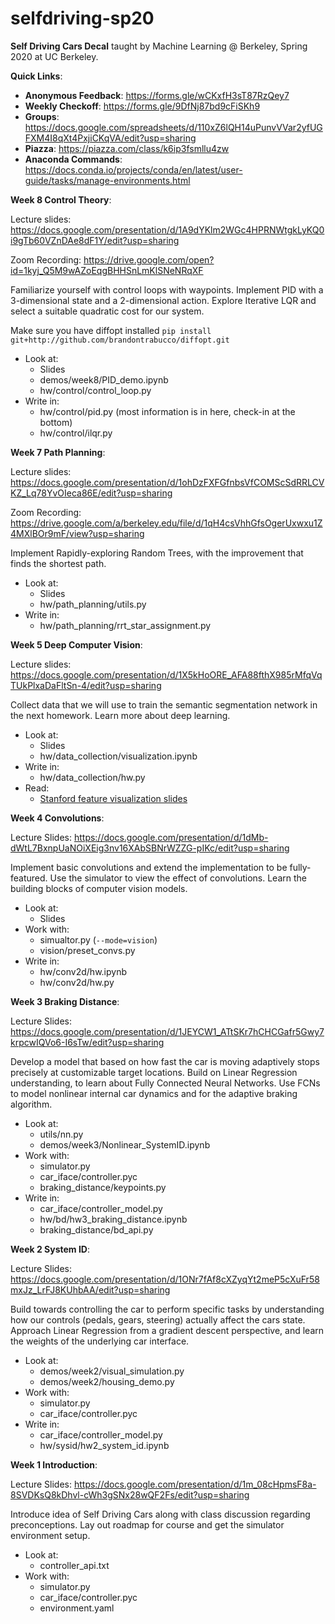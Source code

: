# selfdriving-sp20

**Self Driving Cars Decal** taught by Machine Learning @ Berkeley, Spring 2020 at UC Berkeley.

**Quick Links**:
* **Anonymous Feedback**: https://forms.gle/wCKxfH3sT87RzQey7
* **Weekly Checkoff**: https://forms.gle/9DfNj87bd9cFiSKh9
* **Groups**: https://docs.google.com/spreadsheets/d/110xZ6lQH14uPunvVVar2yfUGFXM4I8qXt4PxjiCKqVA/edit?usp=sharing
* **Piazza**: https://piazza.com/class/k6ip3fsmllu4zw
* **Anaconda Commands**: https://docs.conda.io/projects/conda/en/latest/user-guide/tasks/manage-environments.html

**Week 8 Control Theory**:

Lecture slides: https://docs.google.com/presentation/d/1A9dYKlm2WGc4HPRNWtgkLyKQ0i9gTb60VZnDAe8dF1Y/edit?usp=sharing

Zoom Recording: https://drive.google.com/open?id=1kyj_Q5M9wAZoEqgBHHSnLmKlSNeNRqXF

Familiarize yourself with control loops with waypoints. Implement PID with a 3-dimensional state and a 2-dimensional action.
Explore Iterative LQR and select a suitable quadratic cost for our system. 

Make sure you have diffopt installed `pip install git+http://github.com/brandontrabucco/diffopt.git`

* Look at:
  * Slides
  * demos/week8/PID_demo.ipynb
  * hw/control/control_loop.py
* Write in:
  * hw/control/pid.py (most information is in here, check-in at the bottom)
  * hw/control/ilqr.py

**Week 7 Path Planning**:

Lecture slides: https://docs.google.com/presentation/d/1ohDzFXFGfnbsVfCOMScSdRRLCVKZ_Lq78YvOIeca86E/edit?usp=sharing

Zoom Recording: https://drive.google.com/a/berkeley.edu/file/d/1qH4csVhhGfsOgerUxwxu1Z4MXlBOr9mF/view?usp=sharing

Implement Rapidly-exploring Random Trees, with the improvement that finds the shortest path. 

* Look at:
  * Slides
  * hw/path_planning/utils.py
* Write in:
  * hw/path_planning/rrt_star_assignment.py

**Week 5 Deep Computer Vision**:

Lecture slides: https://docs.google.com/presentation/d/1X5kHoORE_AFA88fthX985rMfqVqTUkPlxaDaFltSn-4/edit?usp=sharing

Collect data that we will use to train the semantic segmentation network in the next homework. Learn more about deep learning.

* Look at:
  * Slides
  * hw/data_collection/visualization.ipynb
* Write in:
  * hw/data_collection/hw.py
* Read:
  * [Stanford feature visualization slides](http://cs231n.stanford.edu/slides/2017/cs231n_2017_lecture12.pdf)

**Week 4 Convolutions**:

Lecture Slides: https://docs.google.com/presentation/d/1dMb-dWtL7BxnpUaNOiXEig3nv16XAbSBNrWZZG-pIKc/edit?usp=sharing

Implement basic convolutions and extend the implementation to be fully-featured. Use the simulator to view the effect of convolutions. Learn the building blocks of computer vision models.

* Look at:
  * Slides
* Work with:
  * simualtor.py (`--mode=vision`)
  * vision/preset_convs.py
* Write in:
  * hw/conv2d/hw.ipynb
  * hw/conv2d/hw.py

**Week 3 Braking Distance**:

Lecture Slides: https://docs.google.com/presentation/d/1JEYCW1_ATtSKr7hCHCGafr5Gwy7krpcwIQVo6-I6sTw/edit?usp=sharing

Develop a model that based on how fast the car is moving adaptively stops precisely at customizable target locations.  Build on Linear Regression understanding, to learn about Fully Connected Neural Networks.  Use FCNs to model nonlinear internal car dynamics and for the adaptive braking algorithm.

* Look at:
  * utils/nn.py
  * demos/week3/Nonlinear_SystemID.ipynb
* Work with:
  * simulator.py
  * car_iface/controller.pyc
  * braking_distance/keypoints.py
* Write in:
  * car_iface/controller_model.py
  * hw/bd/hw3_braking_distance.ipynb
  * braking_distance/bd_api.py

**Week 2 System ID**:

Lecture Slides: https://docs.google.com/presentation/d/1ONr7fAf8cXZyqYt2meP5cXuFr58mxJz_LrFJ8KUhbAA/edit?usp=sharing

Build towards controlling the car to perform specific tasks by understanding how our controls (pedals, gears, steering) actually affect the cars state.  Approach Linear Regression from a gradient descent perspective, and learn the weights of the underlying car interface.

* Look at:
  * demos/week2/visual_simulation.py
  * demos/week2/housing_demo.py
* Work with:
  * simulator.py
  * car_iface/controller.pyc
* Write in:
  * car_iface/controller_model.py
  * hw/sysid/hw2_system_id.ipynb

**Week 1 Introduction**:

Lecture Slides: https://docs.google.com/presentation/d/1m_08cHpmsF8a-8SVDKsQ8kDhvl-cWh3gSNx28wQF2Fs/edit?usp=sharing

Introduce idea of Self Driving Cars along with class discussion regarding preconceptions.  Lay out roadmap for course and get the simulator environment setup.
* Look at:
  * controller_api.txt
* Work with:
  * simulator.py
  * car_iface/controller.pyc
  * environment.yaml
